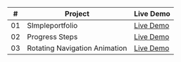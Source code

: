 <table>
  <thead>
    <tr>
      <th>#</th>
      <th>Project</th>
      <th>Live Demo</th>
    </tr>
  </thead>
  <tbody>
    <tr>
      <td>01</td>
      <td>SImpleportfolio</td>
      <td><a href=["URL_of_Live_Demo](https://debbrotokumark.github.io/SImpleportfolio/)">Live Demo</a></td>
    </tr>
    <tr>
      <td>02</td>
      <td>Progress Steps</td>
      <td><a href="URL_of_Live_Demo">Live Demo</a></td>
    </tr>
    <tr>
      <td>03</td>
      <td>Rotating Navigation Animation</td>
      <td><a href="URL_of_Live_Demo">Live Demo</a></td>
    </tr>
    <!-- Add more rows as needed -->
  </tbody>
</table>
